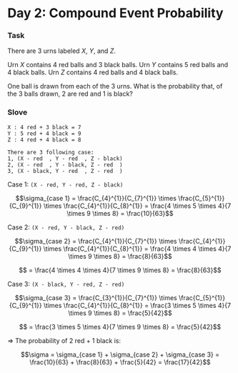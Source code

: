 # Day 2: Compound Event Probability


### Task

There are $`3`$ urns labeled $`X`$, $`Y`$, and $`Z`$.

Urn $`X`$ contains $`4`$ red balls and $`3`$ black balls.
Urn $`Y`$ contains $`5`$ red balls and $`4`$ black balls.
Urn $`Z`$ contains $`4`$ red balls and $`4`$ black balls.

One ball is drawn from each of the $`3`$ urns. What is the probability that, of the $`3`$ balls drawn, $`2`$ are red and $`1`$ is black?

### Slove

```
X : 4 red + 3 black = 7
Y : 5 red + 4 black = 9
Z : 4 red + 4 black = 8

There are 3 following case:
1, (X - red  , Y - red  , Z - black)
2, (X - red  , Y - black, Z - red  )
3, (X - black, Y - red  , Z - red  )
```
Case 1: `(X - red, Y - red, Z - black)`
```math
\sigma_{case 1} = \frac{C_{4}^{1}}{C_{7}^{1}} \times \frac{C_{5}^{1}}{C_{9}^{1}} \times \frac{C_{4}^{1}}{C_{8}^{1}} 
                = \frac{4 \times 5 \times 4}{7 \times 9 \times 8} 
                = \frac{10}{63}
```

Case 2: `(X - red, Y - black, Z - red)`
```math
\sigma_{case 2} = \frac{C_{4}^{1}}{C_{7}^{1}} \times \frac{C_{4}^{1}}{C_{9}^{1}} \times \frac{C_{4}^{1}}{C_{8}^{1}} 
                = \frac{4 \times 4 \times 4}{7 \times 9 \times 8} 
                = \frac{8}{63}
```
```math
                = \frac{4 \times 4 \times 4}{7 \times 9 \times 8} = \frac{8}{63}
```

Case 3: `(X - black, Y - red, Z - red)`
```math
\sigma_{case 3} = \frac{C_{3}^{1}}{C_{7}^{1}} \times \frac{C_{5}^{1}}{C_{9}^{1}} \times \frac{C_{4}^{1}}{C_{8}^{1}} 
                = \frac{3 \times 5 \times 4}{7 \times 9 \times 8} 
                = \frac{5}{42}
```
```math
                = \frac{3 \times 5 \times 4}{7 \times 9 \times 8} = \frac{5}{42}
```

=> The probability of 2 red + 1 black is:

```math
\sigma = \sigma_{case 1} + \sigma_{case 2} + \sigma_{case 3} = \frac{10}{63} + \frac{8}{63} + \frac{5}{42} = \frac{17}{42}
```
